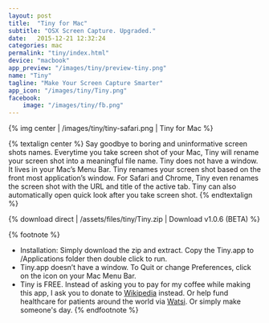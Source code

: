 ```yaml
---
layout: post
title:  "Tiny for Mac"
subtitle: "OSX Screen Capture. Upgraded."
date:   2015-12-21 12:32:24
categories: mac
permalink: "tiny/index.html"
device: "macbook"
app_preview: "/images/tiny/preview-tiny.png"
name: "Tiny"
tagline: "Make Your Screen Capture Smarter"
app_icon: "/images/tiny/Tiny.png"
facebook:
    image: "/images/tiny/fb.png"
---
```


{% img center | /images/tiny/tiny-safari.png | Tiny for Mac %}

{% textalign center %}
Say goodbye to boring and uninformative screen shots names. Everytime you take screen shot of your Mac, Tiny will rename your screen shot into a meaningful file name. Tiny does not have a window. It lives in your Mac’s Menu Bar. Tiny renames your screen shot based on the front most application’s window. For Safari and Chrome, Tiny even renames the screen shot with the URL and title of the active tab. Tiny can also automatically open quick look after you take screen shot.
{% endtextalign %}

{% download direct | /assets/files/tiny/Tiny.zip | Download v1.0.6 (BETA) %}

{% footnote %}
- Installation: Simply download the zip and extract. Copy the Tiny.app to /Applications folder then double click to run.
- Tiny.app doesn’t have a window. To Quit or change Preferences, click on the icon on your Mac Menu Bar.
- Tiny is FREE. Instead of asking you to pay for my coffee while making this app, I ask you to donate to [Wikipedia](https://wikimediafoundation.org/wiki/Ways_to_Give) instead. Or help fund healthcare for patients around the world via [Watsi](https://watsi.org). Or simply make someone's day.
{% endfootnote %}
